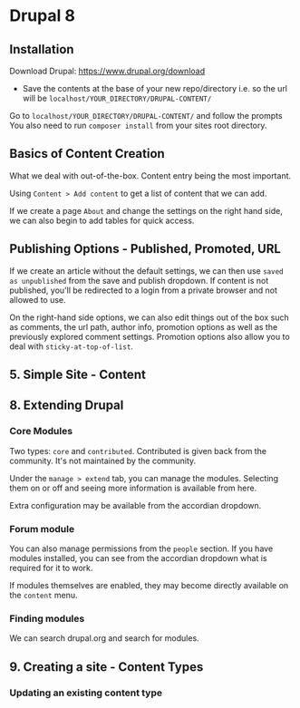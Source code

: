 # Drupal 8

## Installation

Download Drupal: https://www.drupal.org/download

- Save the contents at the base of your new repo/directory i.e. so the url will be `localhost/YOUR_DIRECTORY/DRUPAL-CONTENT/`

Go to `localhost/YOUR_DIRECTORY/DRUPAL-CONTENT/` and follow the prompts
You also need to run `composer install` from your sites root directory.

## Basics of Content Creation

What we deal with out-of-the-box. Content entry being the most important.

Using `Content > Add content` to get a list of content that we can add.

If we create a page `About` and change the settings on the right hand side, we can also begin to add tables for quick access.

## Publishing Options - Published, Promoted, URL

If we create an article without the default settings, we can then use `saved as unpublished` from the save and publish dropdown. If content is not published, you'll be redirected to a login from a private browser and not allowed to use.

On the right-hand side options, we can also edit things out of the box such as comments, the url path, author info, promotion options as well as the previously explored comment settings. Promotion options also allow you to deal with `sticky-at-top-of-list`.

## 5. Simple Site - Content

## 8. Extending Drupal

### Core Modules

Two types: `core` and `contributed`. Contributed is given back from the community. It's not maintained by the community.

Under the `manage > extend` tab, you can manage the modules. Selecting them on or off and seeing more information is available from here.

Extra configuration may be available from the accordian dropdown.

### Forum module

You can also manage permissions from the `people` section. If you have modules installed, you can see from the accordian dropdown what is required for it to work.

If modules themselves are enabled, they may become directly available on the `content` menu.

### Finding modules

We can search drupal.org and search for modules.

## 9. Creating a site - Content Types

### Updating an existing content type
